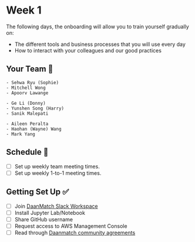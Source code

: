 # Week 1

The following days, the onboarding will allow you to train yourself gradually on:

- The different tools and business processes that you will use every day
- How to interact with your colleagues and our good practices

## Your Team 👥

```{tabbed} Team Kenneth
- Sehwa Ryu (Sophie)
- Mitchell Wong
- Apoorv Lawange
```

```{tabbed} Team Patrick
- Ge Li (Donny)
- Yunshen Song (Harry)
- Sanik Malepati
```

```{tabbed} Team Ranjeet
- Aileen Peralta
- Haohan (Wayne) Wang
- Mark Yang
```

## Schedule 📅

- [ ] Set up weekly team meeting times.
- [ ] Set up weekly 1-to-1 meeting times.

## Getting Set Up ✅

- [ ] Join [DaanMatch Slack Workspace](https://join.slack.com/t/daanmatch/shared_invite/zt-vznkgg3o-RASqk0VxvaA0l9p1obpYSw)
- [ ] Install Jupyter Lab/Notebook
- [ ] Share GitHub username
- [ ] Request access to AWS Management Console
- [ ] Read through [Daanmatch community agreements](https://docs.google.com/document/d/1Nsei6d38hpcNUd_XusSXsexxaE7faU-5qtLmnCELAo4/edit#)
